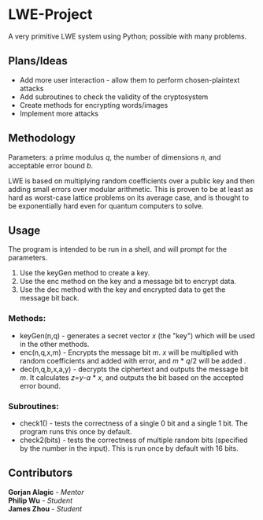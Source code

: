 # LWE-Project

A very primitive LWE system using Python; possible with many problems.

## Plans/Ideas

* Add more user interaction - allow them to perform chosen-plaintext attacks
* Add subroutines to check the validity of the cryptosystem
* Create methods for encrypting words/images
* Implement more attacks

## Methodology

Parameters: a prime modulus *q*, the number of dimensions *n*, and acceptable error bound *b*.  

LWE is based on multiplying random coefficients over a public key and then adding small errors over modular arithmetic.
This is proven to be at least as hard as worst-case lattice problems on its average case, and is thought to be exponentially hard even for quantum computers to solve.

## Usage

The program is intended to be run in a shell, and will prompt for the parameters.
1) Use the keyGen method to create a key.  
2) Use the enc method on the key and a message bit to encrypt data.  
3) Use the dec method with the key and encrypted data to get the message bit back.

### Methods:
* keyGen(n,q) - generates a secret vector *x* (the "key") which will be used in the other methods.
* enc(n,q,x,m) -  Encrypts the message bit *m*. *x* will be multiplied with random coefficients and added with error, and *m* * *q*/2 will be added .
* dec(n,q,b,x,a,y) - decrypts the ciphertext and outputs the message bit *m*. It calculates *z*=*y*-*a* * *x*, and outputs the bit based on the accepted error bound.

### Subroutines:
* check1() - tests the correctness of a single 0 bit and a single 1 bit. The program runs this once by default.
* check2(bits) - tests the correctness of multiple random bits (specified by the number in the input). This is run once by default with 16 bits.

## Contributors

**Gorjan Alagic** - *Mentor*  
**Philip Wu** - *Student*  
**James Zhou** - *Student*
